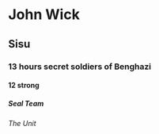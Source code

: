 # John Wick
## Sisu
### 13 hours secret soldiers of Benghazi
#### 12 strong
##### Seal Team
###### The Unit
